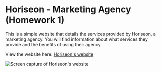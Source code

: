 # Horiseon - Marketing Agency (Homework 1)

This is a simple website that details the services provided by Horiseon, a marketing agency. You will find information about what services they provide and the benefits of using their agency.

View the website here: 
[Horiseon's website](https://kmwine02.github.io/homework01/)

![Screen capture of Horiseon's website](.assets/images/horiseon.png)